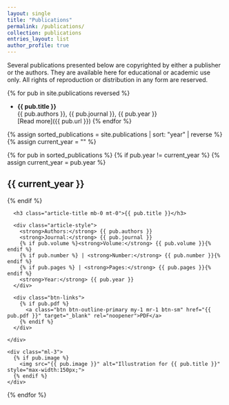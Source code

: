 ```yaml
---
layout: single
title: "Publications"
permalink: /publications/
collection: publications
entries_layout: list
author_profile: true
---
```


Several publications presented below are copyrighted by either a publisher or the authors. They are available here for educational or academic use only. All rights of reproduction or distribution in any form are reserved.

{% for pub in site.publications reversed %}
  - **{{ pub.title }}**  
    {{ pub.authors }}, {{ pub.journal }}, {{ pub.year }}  
    [Read more]({{ pub.url }})
{% endfor %}


{% assign sorted_publications = site.publications | sort: "year" | reverse %}
{% assign current_year = "" %}

{% for pub in sorted_publications %}
  {% if pub.year != current_year %}
    {% assign current_year = pub.year %}
    <h2>{{ current_year }}</h2>
  {% endif %}

  <div class="media stream-item">
    <div class="media-body">
      
      <h3 class="article-title mb-0 mt-0">{{ pub.title }}</h3>

      <div class="article-style">
        <strong>Authors:</strong> {{ pub.authors }}  
        <strong>Journal:</strong> {{ pub.journal }}  
        {% if pub.volume %}<strong>Volume:</strong> {{ pub.volume }}{% endif %}
        {% if pub.number %} | <strong>Number:</strong> {{ pub.number }}{% endif %}
        {% if pub.pages %} | <strong>Pages:</strong> {{ pub.pages }}{% endif %}
        <strong>Year:</strong> {{ pub.year }}
      </div>

      <div class="btn-links">
        {% if pub.pdf %}
          <a class="btn btn-outline-primary my-1 mr-1 btn-sm" href="{{ pub.pdf }}" target="_blank" rel="noopener">PDF</a>
        {% endif %}
      </div>

    </div>

    <div class="ml-3">
      {% if pub.image %}
        <img src="{{ pub.image }}" alt="Illustration for {{ pub.title }}" style="max-width:150px;">
      {% endif %}
    </div>
  </div>

{% endfor %}
